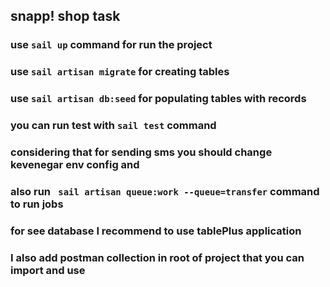 ## snapp! shop task

### use ``` sail up ``` command for run the project

### use ``` sail artisan migrate ``` for creating tables

### use ``` sail artisan db:seed ``` for populating tables with records

### you can run test with ``` sail test ``` command

### considering that for sending sms you should change kevenegar env config and 
### also run ``` sail artisan queue:work --queue=transfer``` command to run jobs

### for see database I recommend to use tablePlus application 

### I also add postman collection in root of project that you can import and use

